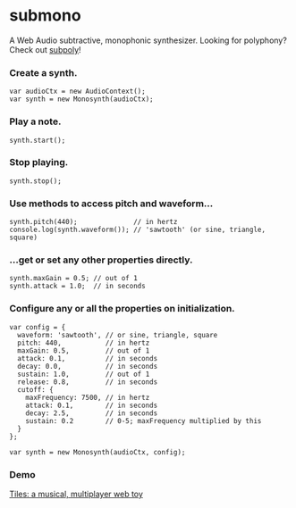 # submono
A Web Audio subtractive, monophonic synthesizer. Looking for polyphony? Check out [subpoly](https://github.com/okaybenji/subpoly)!

### Create a synth.
```
var audioCtx = new AudioContext();
var synth = new Monosynth(audioCtx);
```

### Play a note.
`synth.start();`

### Stop playing.
`synth.stop();`

### Use methods to access pitch and waveform...
```
synth.pitch(440);              // in hertz
console.log(synth.waveform()); // 'sawtooth' (or sine, triangle, square)
```

### ...get or set any other properties directly.
```
synth.maxGain = 0.5; // out of 1
synth.attack = 1.0;  // in seconds
```

### Configure any or all the properties on initialization.
```
var config = {
  waveform: 'sawtooth', // or sine, triangle, square
  pitch: 440,           // in hertz
  maxGain: 0.5,         // out of 1
  attack: 0.1,          // in seconds
  decay: 0.0,           // in seconds
  sustain: 1.0,         // out of 1
  release: 0.8,         // in seconds
  cutoff: {
    maxFrequency: 7500, // in hertz
    attack: 0.1,        // in seconds
    decay: 2.5,         // in seconds
    sustain: 0.2        // 0-5; maxFrequency multiplied by this
  }
};

var synth = new Monosynth(audioCtx, config);
```

### Demo
[Tiles: a musical, multiplayer web toy](http://okaybenji.github.io/tiles-client/)
